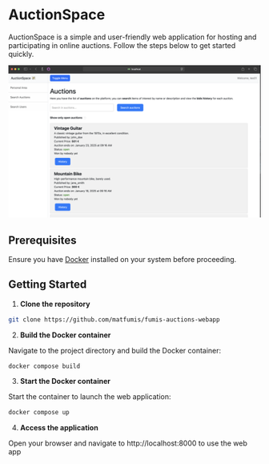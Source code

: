 # AuctionSpace

AuctionSpace is a simple and user-friendly web application for hosting and participating in online auctions. Follow the steps below to get started quickly.

![alt text](preview.png)

## Prerequisites

Ensure you have [Docker](https://www.docker.com/) installed on your system before proceeding.

## Getting Started

1. **Clone the repository**


```bash
git clone https://github.com/matfumis/fumis-auctions-webapp
```

2. **Build the Docker container**

Navigate to the project directory and build the Docker container:

```bash
docker compose build
```

3. **Start the Docker container**

Start the container to launch the web application:

```bash
docker compose up
```

4. **Access the application**

Open your browser and navigate to http://localhost:8000 to use the web app
